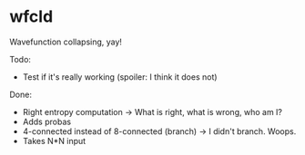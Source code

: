 # wfcld
Wavefunction collapsing, yay!

Todo:
* Test if it's really working (spoiler: I think it does not)

Done:
* Right entropy computation -> What is right, what is wrong, who am I?
* Adds probas
* 4-connected instead of 8-connected (branch) -> I didn't branch. Woops.
* Takes N\*N input
